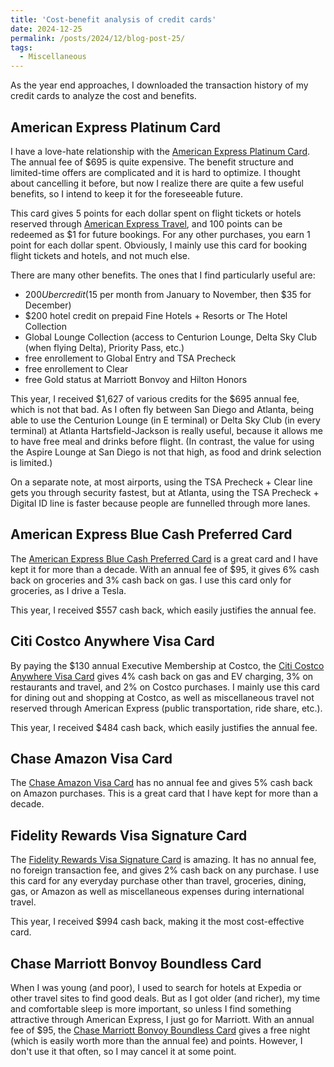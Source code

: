 ```yaml
---
title: 'Cost-benefit analysis of credit cards'
date: 2024-12-25
permalink: /posts/2024/12/blog-post-25/
tags:
  - Miscellaneous
---
```


As the year end approaches, I downloaded the transaction history of my credit cards to analyze the cost and benefits.

## American Express Platinum Card

I have a love-hate relationship with the [American Express Platinum Card](https://www.americanexpress.com/us/credit-cards/card/platinum/). The annual fee of $695 is quite expensive. The benefit structure and limited-time offers are complicated and it is hard to optimize. I thought about cancelling it before, but now I realize there are quite a few useful benefits, so I intend to keep it for the foreseeable future.

This card gives 5 points for each dollar spent on flight tickets or hotels reserved through [American Express Travel](https://www.americanexpress.com/en-us/travel/), and 100 points can be redeemed as $1 for future bookings. For any other purchases, you earn 1 point for each dollar spent. Obviously, I mainly use this card for booking flight tickets and hotels, and not much else.

There are many other benefits. The ones that I find particularly useful are:
- $200 Uber credit ($15 per month from January to November, then $35 for December)
- $200 hotel credit on prepaid Fine Hotels + Resorts or The Hotel Collection
- Global Lounge Collection (access to Centurion Lounge, Delta Sky Club (when flying Delta), Priority Pass, etc.)
- free enrollement to Global Entry and TSA Precheck
- free enrollement to Clear
- free Gold status at Marriott Bonvoy and Hilton Honors

This year, I received $1,627 of various credits for the $695 annual fee, which is not that bad. As I often fly between San Diego and Atlanta, being able to use the Centurion Lounge (in E terminal) or Delta Sky Club (in every terminal) at Atlanta Hartsfield-Jackson is really useful, because it allows me to have free meal and drinks before flight. (In contrast, the value for using the Aspire Lounge at San Diego is not that high, as food and drink selection is limited.)

On a separate note, at most airports, using the TSA Precheck + Clear line gets you through security fastest, but at Atlanta, using the TSA Precheck + Digital ID line is faster because people are funnelled through more lanes.

## American Express Blue Cash Preferred Card

The [American Express Blue Cash Preferred Card](https://www.americanexpress.com/us/credit-cards/card/blue-cash-preferred/) is a great card and I have kept it for more than a decade. With an annual fee of $95, it gives 6% cash back on groceries and 3% cash back on gas. I use this card only for groceries, as I drive a Tesla.

This year, I received $557 cash back, which easily justifies the annual fee.

## Citi Costco Anywhere Visa Card

By paying the $130 annual Executive Membership at Costco, the [Citi Costco Anywhere Visa Card](https://www.citi.com/credit-cards/citi-costco-anywhere-visa-credit-card) gives 4% cash back on gas and EV charging, 3% on restaurants and travel, and 2% on Costco purchases. I mainly use this card for dining out and shopping at Costco, as well as miscellaneous travel not reserved through American Express (public transportation, ride share, etc.).

This year, I received $484 cash back, which easily justifies the annual fee.

## Chase Amazon Visa Card

The [Chase Amazon Visa Card](https://www.chase.com/personal/credit-cards/amazon) has no annual fee and gives 5% cash back on Amazon purchases. This is a great card that I have kept for more than a decade.

## Fidelity Rewards Visa Signature Card

The [Fidelity Rewards Visa Signature Card](https://www.fidelity.com/spend-save/visa-signature-card) is amazing. It has no annual fee, no foreign transaction fee, and gives 2% cash back on any purchase. I use this card for any everyday purchase other than travel, groceries, dining, gas, or Amazon as well as miscellaneous expenses during international travel.

This year, I received $994 cash back, making it the most cost-effective card.

## Chase Marriott Bonvoy Boundless Card

When I was young (and poor), I used to search for hotels at Expedia or other travel sites to find good deals. But as I got older (and richer), my time and comfortable sleep is more important, so unless I find something attractive through American Express, I just go for Marriott. With an annual fee of $95, the [Chase Marriott Bonvoy Boundless Card](https://creditcards.chase.com/travel-credit-cards/marriott-bonvoy) gives a free night (which is easily worth more than the annual fee) and points. However, I don't use it that often, so I may cancel it at some point.